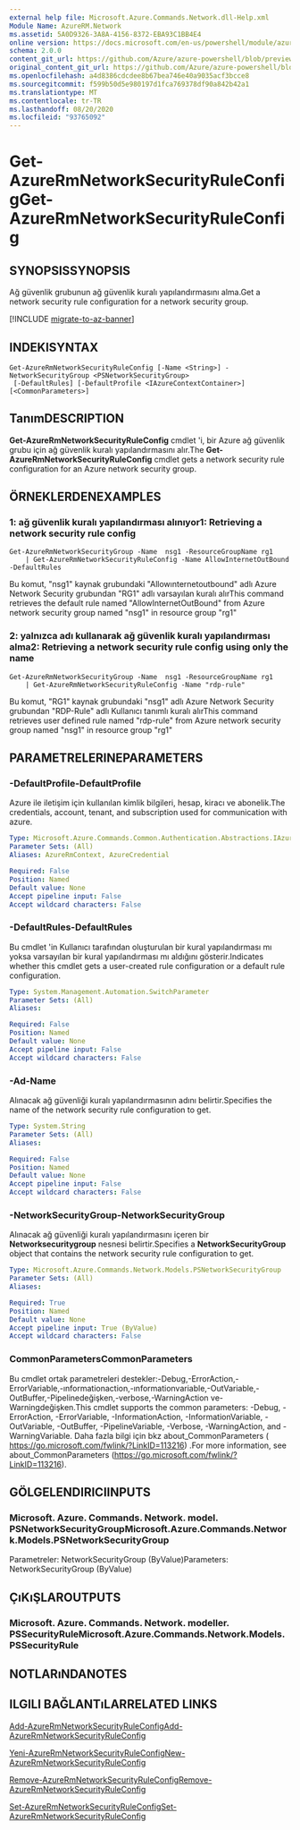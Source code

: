 ```yaml
---
external help file: Microsoft.Azure.Commands.Network.dll-Help.xml
Module Name: AzureRM.Network
ms.assetid: 5A0D9326-3A8A-4156-8372-EBA93C1BB4E4
online version: https://docs.microsoft.com/en-us/powershell/module/azurerm.network/get-azurermnetworksecurityruleconfig
schema: 2.0.0
content_git_url: https://github.com/Azure/azure-powershell/blob/preview/src/ResourceManager/Network/Commands.Network/help/Get-AzureRmNetworkSecurityRuleConfig.md
original_content_git_url: https://github.com/Azure/azure-powershell/blob/preview/src/ResourceManager/Network/Commands.Network/help/Get-AzureRmNetworkSecurityRuleConfig.md
ms.openlocfilehash: a4d8386cdcdee8b67bea746e40a9035acf3bcce8
ms.sourcegitcommit: f599b50d5e980197d1fca769378df90a842b42a1
ms.translationtype: MT
ms.contentlocale: tr-TR
ms.lasthandoff: 08/20/2020
ms.locfileid: "93765092"
---
```

# <span data-ttu-id="f4130-101">Get-AzureRmNetworkSecurityRuleConfig</span><span class="sxs-lookup"><span data-stu-id="f4130-101">Get-AzureRmNetworkSecurityRuleConfig</span></span>

## <span data-ttu-id="f4130-102">SYNOPSIS</span><span class="sxs-lookup"><span data-stu-id="f4130-102">SYNOPSIS</span></span>
<span data-ttu-id="f4130-103">Ağ güvenlik grubunun ağ güvenlik kuralı yapılandırmasını alma.</span><span class="sxs-lookup"><span data-stu-id="f4130-103">Get a network security rule configuration for a network security group.</span></span>

[!INCLUDE [migrate-to-az-banner](../../includes/migrate-to-az-banner.md)]

## <span data-ttu-id="f4130-104">INDEKI</span><span class="sxs-lookup"><span data-stu-id="f4130-104">SYNTAX</span></span>

```
Get-AzureRmNetworkSecurityRuleConfig [-Name <String>] -NetworkSecurityGroup <PSNetworkSecurityGroup>
 [-DefaultRules] [-DefaultProfile <IAzureContextContainer>] [<CommonParameters>]
```

## <span data-ttu-id="f4130-105">Tanım</span><span class="sxs-lookup"><span data-stu-id="f4130-105">DESCRIPTION</span></span>
<span data-ttu-id="f4130-106">**Get-AzureRmNetworkSecurityRuleConfig** cmdlet 'i, bir Azure ağ güvenlik grubu için ağ güvenlik kuralı yapılandırmasını alır.</span><span class="sxs-lookup"><span data-stu-id="f4130-106">The **Get-AzureRmNetworkSecurityRuleConfig** cmdlet gets a network security rule configuration for an Azure network security group.</span></span>

## <span data-ttu-id="f4130-107">ÖRNEKLERDEN</span><span class="sxs-lookup"><span data-stu-id="f4130-107">EXAMPLES</span></span>

### <span data-ttu-id="f4130-108">1: ağ güvenlik kuralı yapılandırması alınıyor</span><span class="sxs-lookup"><span data-stu-id="f4130-108">1: Retrieving a network security rule config</span></span>
```
Get-AzureRmNetworkSecurityGroup -Name  nsg1 -ResourceGroupName rg1 
    | Get-AzureRmNetworkSecurityRuleConfig -Name AllowInternetOutBound -DefaultRules
```

<span data-ttu-id="f4130-109">Bu komut, "nsg1" kaynak grubundaki "Allowınternetoutbound" adlı Azure Network Security grubundan "RG1" adlı varsayılan kuralı alır</span><span class="sxs-lookup"><span data-stu-id="f4130-109">This command retrieves the default rule named "AllowInternetOutBound" from Azure network security group named "nsg1" in resource group "rg1"</span></span>

### <span data-ttu-id="f4130-110">2: yalnızca adı kullanarak ağ güvenlik kuralı yapılandırması alma</span><span class="sxs-lookup"><span data-stu-id="f4130-110">2: Retrieving a network security rule config using only the name</span></span>
```
Get-AzureRmNetworkSecurityGroup -Name  nsg1 -ResourceGroupName rg1 
    | Get-AzureRmNetworkSecurityRuleConfig -Name "rdp-rule"
```

<span data-ttu-id="f4130-111">Bu komut, "RG1" kaynak grubundaki "nsg1" adlı Azure Network Security grubundan "RDP-Rule" adlı Kullanıcı tanımlı kuralı alır</span><span class="sxs-lookup"><span data-stu-id="f4130-111">This command retrieves user defined rule named "rdp-rule" from Azure network security group named "nsg1" in resource group "rg1"</span></span>

## <span data-ttu-id="f4130-112">PARAMETRELERINE</span><span class="sxs-lookup"><span data-stu-id="f4130-112">PARAMETERS</span></span>

### <span data-ttu-id="f4130-113">-DefaultProfile</span><span class="sxs-lookup"><span data-stu-id="f4130-113">-DefaultProfile</span></span>
<span data-ttu-id="f4130-114">Azure ile iletişim için kullanılan kimlik bilgileri, hesap, kiracı ve abonelik.</span><span class="sxs-lookup"><span data-stu-id="f4130-114">The credentials, account, tenant, and subscription used for communication with azure.</span></span>

```yaml
Type: Microsoft.Azure.Commands.Common.Authentication.Abstractions.IAzureContextContainer
Parameter Sets: (All)
Aliases: AzureRmContext, AzureCredential

Required: False
Position: Named
Default value: None
Accept pipeline input: False
Accept wildcard characters: False
```

### <span data-ttu-id="f4130-115">-DefaultRules</span><span class="sxs-lookup"><span data-stu-id="f4130-115">-DefaultRules</span></span>
<span data-ttu-id="f4130-116">Bu cmdlet 'in Kullanıcı tarafından oluşturulan bir kural yapılandırması mı yoksa varsayılan bir kural yapılandırması mı aldığını gösterir.</span><span class="sxs-lookup"><span data-stu-id="f4130-116">Indicates whether this cmdlet gets a user-created rule configuration or a default rule configuration.</span></span>

```yaml
Type: System.Management.Automation.SwitchParameter
Parameter Sets: (All)
Aliases:

Required: False
Position: Named
Default value: None
Accept pipeline input: False
Accept wildcard characters: False
```

### <span data-ttu-id="f4130-117">-Ad</span><span class="sxs-lookup"><span data-stu-id="f4130-117">-Name</span></span>
<span data-ttu-id="f4130-118">Alınacak ağ güvenliği kuralı yapılandırmasının adını belirtir.</span><span class="sxs-lookup"><span data-stu-id="f4130-118">Specifies the name of the network security rule configuration to get.</span></span>

```yaml
Type: System.String
Parameter Sets: (All)
Aliases:

Required: False
Position: Named
Default value: None
Accept pipeline input: False
Accept wildcard characters: False
```

### <span data-ttu-id="f4130-119">-NetworkSecurityGroup</span><span class="sxs-lookup"><span data-stu-id="f4130-119">-NetworkSecurityGroup</span></span>
<span data-ttu-id="f4130-120">Alınacak ağ güvenliği kuralı yapılandırmasını içeren bir **Networksecuritygroup** nesnesi belirtir.</span><span class="sxs-lookup"><span data-stu-id="f4130-120">Specifies a **NetworkSecurityGroup** object that contains the network security rule configuration to get.</span></span>

```yaml
Type: Microsoft.Azure.Commands.Network.Models.PSNetworkSecurityGroup
Parameter Sets: (All)
Aliases:

Required: True
Position: Named
Default value: None
Accept pipeline input: True (ByValue)
Accept wildcard characters: False
```

### <span data-ttu-id="f4130-121">CommonParameters</span><span class="sxs-lookup"><span data-stu-id="f4130-121">CommonParameters</span></span>
<span data-ttu-id="f4130-122">Bu cmdlet ortak parametreleri destekler:-Debug,-ErrorAction,-ErrorVariable,-ınformationaction,-ınformationvariable,-OutVariable,-OutBuffer,-Pipelinedeğişken,-verbose,-WarningAction ve-Warningdeğişken.</span><span class="sxs-lookup"><span data-stu-id="f4130-122">This cmdlet supports the common parameters: -Debug, -ErrorAction, -ErrorVariable, -InformationAction, -InformationVariable, -OutVariable, -OutBuffer, -PipelineVariable, -Verbose, -WarningAction, and -WarningVariable.</span></span> <span data-ttu-id="f4130-123">Daha fazla bilgi için bkz about_CommonParameters ( https://go.microsoft.com/fwlink/?LinkID=113216) .</span><span class="sxs-lookup"><span data-stu-id="f4130-123">For more information, see about_CommonParameters (https://go.microsoft.com/fwlink/?LinkID=113216).</span></span>

## <span data-ttu-id="f4130-124">GÖLGELENDIRICI</span><span class="sxs-lookup"><span data-stu-id="f4130-124">INPUTS</span></span>

### <span data-ttu-id="f4130-125">Microsoft. Azure. Commands. Network. model. PSNetworkSecurityGroup</span><span class="sxs-lookup"><span data-stu-id="f4130-125">Microsoft.Azure.Commands.Network.Models.PSNetworkSecurityGroup</span></span>
<span data-ttu-id="f4130-126">Parametreler: NetworkSecurityGroup (ByValue)</span><span class="sxs-lookup"><span data-stu-id="f4130-126">Parameters: NetworkSecurityGroup (ByValue)</span></span>

## <span data-ttu-id="f4130-127">ÇıKıŞLAR</span><span class="sxs-lookup"><span data-stu-id="f4130-127">OUTPUTS</span></span>

### <span data-ttu-id="f4130-128">Microsoft. Azure. Commands. Network. modeller. PSSecurityRule</span><span class="sxs-lookup"><span data-stu-id="f4130-128">Microsoft.Azure.Commands.Network.Models.PSSecurityRule</span></span>

## <span data-ttu-id="f4130-129">NOTLARıNDA</span><span class="sxs-lookup"><span data-stu-id="f4130-129">NOTES</span></span>

## <span data-ttu-id="f4130-130">ILGILI BAĞLANTıLAR</span><span class="sxs-lookup"><span data-stu-id="f4130-130">RELATED LINKS</span></span>

[<span data-ttu-id="f4130-131">Add-AzureRmNetworkSecurityRuleConfig</span><span class="sxs-lookup"><span data-stu-id="f4130-131">Add-AzureRmNetworkSecurityRuleConfig</span></span>](./Add-AzureRmNetworkSecurityRuleConfig.md)

[<span data-ttu-id="f4130-132">Yeni-AzureRmNetworkSecurityRuleConfig</span><span class="sxs-lookup"><span data-stu-id="f4130-132">New-AzureRmNetworkSecurityRuleConfig</span></span>](./New-AzureRmNetworkSecurityRuleConfig.md)

[<span data-ttu-id="f4130-133">Remove-AzureRmNetworkSecurityRuleConfig</span><span class="sxs-lookup"><span data-stu-id="f4130-133">Remove-AzureRmNetworkSecurityRuleConfig</span></span>](./Remove-AzureRmNetworkSecurityRuleConfig.md)

[<span data-ttu-id="f4130-134">Set-AzureRmNetworkSecurityRuleConfig</span><span class="sxs-lookup"><span data-stu-id="f4130-134">Set-AzureRmNetworkSecurityRuleConfig</span></span>](./Set-AzureRmNetworkSecurityRuleConfig.md)


